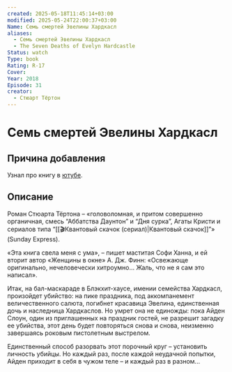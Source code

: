 ```yaml
---
created: 2025-05-18T11:45:14+03:00
modified: 2025-05-24T22:00:37+03:00
Name: Семь смертей Эвелины Хардкасл
aliases:
  - Семь смертей Эвелины Хардкасл
  - The Seven Deaths of Evelyn Hardcastle
Status: watch
Type: book
Rating: R-17
Cover: 
Year: 2018
Episode: 31
creator:
  - Стюарт Тёртон
---
```


# Семь смертей Эвелины Хардкасл








## Причина добавления

Узнал про книгу в [ютубе](https://www.youtube.com/watch?v=cKWRsc-RRvk).


## Описание

Роман Стюарта Тёртона – «головоломная, и притом совершенно органичная, смесь “Аббатства Даунтон” и “Дня сурка”, Агаты Кристи и сериалов типа “[[🎬Квантовый скачок (сериал)|Квантовый скачок]]”» (Sunday Express).

«Эта книга свела меня с ума», – пишет маститая Софи Ханна, и ей вторит автор «Женщины в окне» А. Дж. Финн: «Освежающе оригинально, нечеловечески хитроумно… Жаль, что не я сам это написал».

Итак, на бал-маскараде в Блэкхит-хаусе, имении семейства Хардкасл, произойдет убийство: на пике праздника, под аккомпанемент величественного салюта, погибнет красавица Эвелина, единственная дочь и наследница Хардкаслов. Но умрет она не единожды: пока Айден Слоун, один из приглашенных на праздник гостей, не разрешит загадку ее убийства, этот день будет повторяться снова и снова, неизменно завершаясь роковым пистолетным выстрелом.

Единственный способ разорвать этот порочный круг – установить личность убийцы. Но каждый раз, после каждой неудачной попытки, Айден приходит в себя в чужом теле – и каждый раз в разном...
